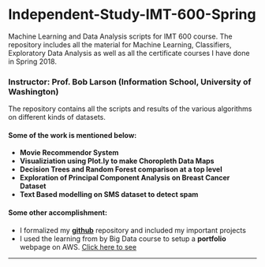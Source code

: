 # Independent-Study-IMT-600-Spring


Machine Learning and Data Analysis scripts for IMT 600 course. The repository includes all the material for Machine Learning, Classifiers, Exploratory Data Analysis as well as all the certificate courses I have done in Spring 2018.

### Instructor: Prof. Bob Larson (Information School, University of Washington)

The repository contains all the scripts and results of the various algorithms on different kinds of datasets.

#### Some of the work is mentioned below:

- __Movie Recommendor System__
- __Visualiziation using Plot.ly to make Choropleth Data Maps__
- __Decision Trees and Random Forest comparison at a top level__
- __Exploration of Principal Component Analysis on Breast Cancer Dataset__
- __Text Based modelling on SMS dataset to detect spam__

#### Some other accomplishment: 

- I formalized my [__github__](https://github.com/thakremanas) repository and included my important projects
- I used the learning from by Big Data course to setup a __portfolio__ webpage on AWS. [Click here to see](http://bit.do/manas-thakre)

____________________________________________________________________________________
